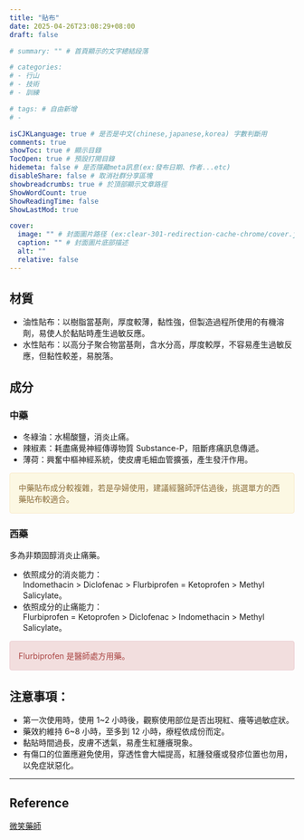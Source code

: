 ```yaml
---
title: "貼布"
date: 2025-04-26T23:08:29+08:00
draft: false

# summary: "" # 首頁顯示的文字總結段落

# categories: 
# - 行山
# - 技術
# - 訓練

# tags: # 自由新增
# - 

isCJKLanguage: true # 是否是中文(chinese,japanese,korea) 字數判斷用
comments: true
showToc: true # 顯示目錄
TocOpen: true # 預設打開目錄
hidemeta: false # 是否隱藏meta訊息(ex:發布日期、作者...etc)
disableShare: false # 取消社群分享區塊
showbreadcrumbs: true # 於頂部顯示文章路徑
ShowWordCount: true
ShowReadingTime: false
ShowLastMod: true

cover:
  image: "" # 封面圖片路径 (ex:clear-301-redirection-cache-chrome/cover.jpg)
  caption: "" # 封面圖片底部描述
  alt: ""
  relative: false
---
```


## 材質  
* 油性貼布：以樹脂當基劑，厚度較薄，黏性強，但製造過程所使用的有機溶劑，易使人於黏貼時產生過敏反應。  
* 水性貼布：以高分子聚合物當基劑，含水分高，厚度較厚，不容易產生過敏反應，但黏性較差，易脫落。  

## 成分  
### 中藥  
* 冬綠油：水楊酸鹽，消炎止痛。  
* 辣椒素：耗盡痛覺神經傳導物質 Substance-P，阻斷疼痛訊息傳遞。  
* 薄荷：興奮中樞神經系統，使皮膚毛細血管擴張，產生發汗作用。  

<div style="padding: 15px; border: 1px solid transparent; border-color: transparent; margin-bottom: 20px; border-radius: 4px; color: #8a6d3b;; background-color: #fcf8e3; border-color: #faebcc;">
中藥貼布成分較複雜，若是孕婦使用，建議經醫師評估過後，挑選單方的西藥貼布較適合。
</div>

### 西藥  
多為非類固醇消炎止痛藥。  
* 依照成分的消炎能力：  
Indomethacin > Diclofenac > Flurbiprofen = Ketoprofen > Methyl Salicylate。  
* 依照成分的止痛能力：  
Flurbiprofen = Ketoprofen > Diclofenac > Indomethacin > Methyl Salicylate。  
<div style="padding: 15px; border: 1px solid transparent; border-color: transparent; margin-bottom: 20px; border-radius: 4px; color: #a94442; background-color: #f2dede; border-color: #ebccd1;">
Flurbiprofen 是醫師處方用藥。
</div>

## 注意事項：
* 第一次使用時，使用 1~2 小時後，觀察使用部位是否出現紅、癢等過敏症狀。  
* 藥效約維持 6~8 小時，至多到 12 小時，療程依成份而定。  
* 黏貼時間過長，皮膚不透氣，易產生紅腫癢現象。  
* 有傷口的位置應避免使用，穿透性會大幅提高，紅腫發癢或發疹位置也勿用，以免症狀惡化。  

---

## Reference
[微笑藥師](https://b303094004.pixnet.net/blog/post/297622676)